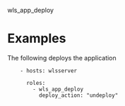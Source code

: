 wls_app_deploy


# Examples
The following deploys the application

```
    - hosts: wlsserver
      
      roles:
        - wls_app_deploy
          deploy_action: "undeploy"
```